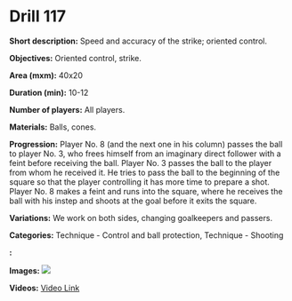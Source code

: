 # Drill 117

**Short description:**
Speed and accuracy of the strike; oriented control.

**Objectives:**
Oriented control, strike.

**Area (mxm):**
40x20

**Duration (min):**
10-12

**Number of players:**
All players.

**Materials:**
Balls, cones.

**Progression:**
Player No. 8 (and the next one in his column) passes the ball to player No. 3, who frees himself from an imaginary direct follower with a feint before receiving the ball. Player No. 3 passes the ball to the player from whom he received it. He tries to pass the ball to the beginning of the square so that the player controlling it has more time to prepare a shot. Player No. 8 makes a feint and runs into the square, where he receives the ball with his instep and shoots at the goal before it exits the square.

**Variations:**
We work on both sides, changing goalkeepers and passers.

**Categories:**
Technique - Control and ball protection, Technique - Shooting

**:**


**Images:**
![](https://www.coachingfutsal.com/\images\de8d97e6da2b42c4834334cfd2896ddc53bb0f36e94ed0e3f3248d31c03dcd1aea71ffa64bcf9d2ac57f89268d8b5e252bed1210c47b07f9bb31cc788e4538a84db1a83a5cfa8.jpg)

**Videos:**
[Video Link](https://www.youtube.com/embed/jJmD-qX-EdY)

